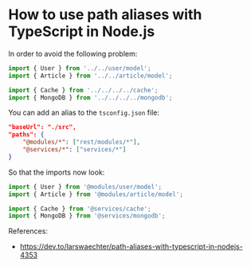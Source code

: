 # How to use path aliases with TypeScript in Node.js

In order to avoid the following problem:

```javascript
import { User } from '../../user/model';
import { Article } from '../../article/model';

import { Cache } from '../../../../cache';
import { MongoDB } from '../../../../mongodb';
```

You can add an alias to the `tsconfig.json` file:

```json
"baseUrl": "./src",
"paths": {
    "@modules/*": ["rest/modules/*"],
    "@services/*": ["services/*"]
}
```

So that the imports now look:

```javascript
import { User } from '@modules/user/model';
import { Article } from '@modules/article/model';

import { Cache } from '@services/cache';
import { MongoDB } from '@services/mongodb';
```

References:
* https://dev.to/larswaechter/path-aliases-with-typescript-in-nodejs-4353